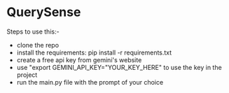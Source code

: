 # QuerySense
Steps to use this:-
- clone the repo
- install the requirements: pip install -r requirements.txt
- create a free api key from gemini's website 
- use "export GEMINI_API_KEY="YOUR_KEY_HERE" to use the key in the project 
- run the main.py file with the prompt of your choice




